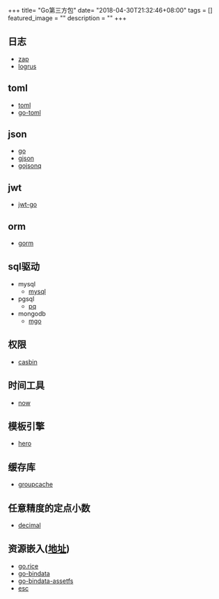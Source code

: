 +++
title= "Go第三方包"
date= "2018-04-30T21:32:46+08:00"
tags = []
featured_image = ""
description = ""
+++

## 日志

- [zap](https://github.com/uber-go/zap)
- [logrus](https://github.com/sirupsen/logrus)

## toml

- [toml](https://github.com/BurntSushi/toml)
- [go-toml](https://github.com/pelletier/go-toml)


## json

- [go](https://github.com/json-iterator/go)
- [gjson](https://github.com/tidwall/gjson)
- [gojsonq](https://github.com/thedevsaddam/gojsonq)


## jwt

- [jwt-go](https://github.com/dgrijalva/jwt-go)


## orm
- [gorm](https://github.com/jinzhu/gorm)


## sql驱动

- mysql
    - [mysql](https://github.com/go-sql-driver/mysql)
- pgsql
    - [pq](https://github.com/lib/pq)
- mongodb
    - [mgo](http://labix.org/mgo)


## 权限

- [casbin](https://github.com/casbin/casbin)


## 时间工具

- [now](https://github.com/jinzhu/now)


## 模板引擎

- [hero](https://github.com/shiyanhui/hero)


## 缓存库

- [groupcache](https://github.com/golang/groupcache)


## 任意精度的定点小数

- [decimal](https://github.com/shopspring/decimal)


## 资源嵌入([地址](https://studygolang.com/articles/5068))

- [go.rice](https://github.com/GeertJohan/go.rice)
- [go-bindata](https://github.com/jteeuwen/go-bindata)
- [go-bindata-assetfs](https://github.com/elazarl/go-bindata-assetfs)
- [esc](https://github.com/mjibson/esc)


